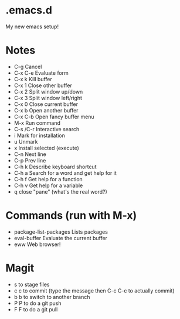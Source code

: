 .emacs.d
========

My new emacs setup!

Notes
=====
* C-g       Cancel
* C-x C-e   Evaluate form
* C-x k     Kill buffer
* C-x 1     Close other buffer
* C-x 2     Split window up/down
* C-x 3     Split window left/right
* C-x 0     Close current buffer
* C-x b     Open another buffer
* C-x C-b   Open fancy buffer menu
* M-x       Run command
* C-s /C-r  Interactive search
* i         Mark for installation
* u         Unmark
* x         Install selected (execute)
* C-n       Next line
* C-p       Prev line
* C-h k     Describe keyboard shortcut
* C-h a     Search for a word and get help for it
* C-h f     Get help for a function
* C-h v     Get help for a variable
* q         close "pane" (what's the real word?)

Commands (run with M-x)
=======================
* package-list-packages  Lists packages
* eval-buffer            Evaluate the current buffer
* eww                    Web browser!

Magit
=====
* s to stage files
* c c to commit (type the message then C-c C-c to actually commit)
* b b to switch to another branch
* P P to do a git push
* F F to do a git pull